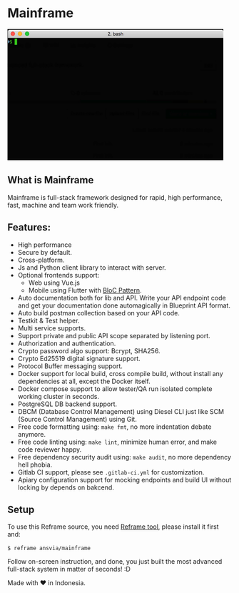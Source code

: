 Mainframe
============================

![Mainframe Reframe Demo](img/mainframe-rf-demo.gif?raw=true)

What is Mainframe
--------------------

Mainframe is full-stack framework designed for rapid, high performance, fast, machine and team work friendly.

Features:
-------------

* High performance
* Secure by default.
* Cross-platform.
* Js and Python client library to interact with server.
* Optional frontends support:
  * Web using Vue.js
  * Mobile using Flutter with [BloC Pattern](https://felangel.github.io/bloc).
* Auto documentation both for lib and API. Write your API endpoint code and get your documentation done automagically in Blueprint API format.
* Auto build postman collection based on your API code.
* Testkit & Test helper.
* Multi service supports.
* Support private and public API scope separated by listening port.
* Authorization and authentication.
* Crypto password algo support: Bcrypt, SHA256.
* Crypto Ed25519 digital signature support.
* Protocol Buffer messaging support.
* Docker support for local build, cross compile build, without install any dependencies at all, except the Docker itself.
* Docker compose support to allow tester/QA run isolated complete working cluster in seconds.
* PostgreSQL DB backend support.
* DBCM (Database Control Management) using Diesel CLI just like SCM (Source Control Management) using Git.
* Free code formatting using: `make fmt`, no more indentation debate anymore.
* Free code linting using: `make lint`, minimize human error, and make code reviewer happy.
* Free dependency security audit using: `make audit`, no more dependency hell phobia.
* Gitlab CI support, please see `.gitlab-ci.yml` for customization.
* Apiary configuration support for mocking endpoints and build UI without locking by depends on bakcend.

Setup
---------

To use this Reframe source, you need [Reframe tool](https://github.com/Ansvia/reframe), please install it first and:

    $ reframe ansvia/mainframe

Follow on-screen instruction, and done, you just built the most advanced full-stack system in matter of seconds! :D

Made with ❤ in Indonesia.


